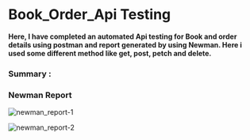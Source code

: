 # Book_Order_Api Testing

<b>Here, I have completed an automated Api testing for Book and order details using postman and report generated by using Newman. Here i used some different method like get, post, petch and delete.</b>

<h3>Summary :</h3>

<h3>Newman Report</h3>

![newman_report-1](https://user-images.githubusercontent.com/20767815/231442023-27726071-c92e-49d6-84f1-b2709c0d42a7.png)

![newman_report-2](https://user-images.githubusercontent.com/20767815/231442074-7cb8d23c-2244-4386-aa76-4dd6a1d31d07.png)
